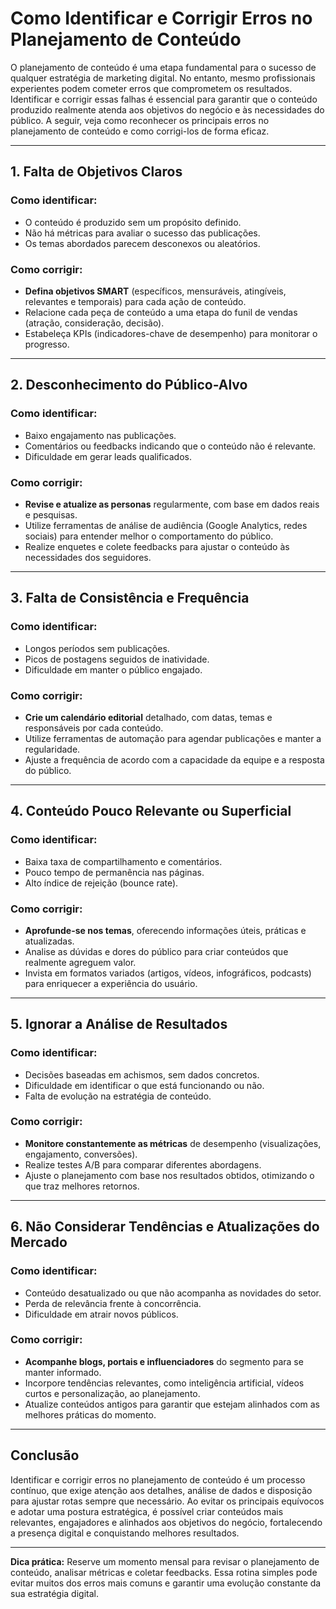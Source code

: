 # Como Identificar e Corrigir Erros no Planejamento de Conteúdo

O planejamento de conteúdo é uma etapa fundamental para o sucesso de qualquer estratégia de marketing digital. No entanto, mesmo profissionais experientes podem cometer erros que comprometem os resultados. Identificar e corrigir essas falhas é essencial para garantir que o conteúdo produzido realmente atenda aos objetivos do negócio e às necessidades do público. A seguir, veja como reconhecer os principais erros no planejamento de conteúdo e como corrigi-los de forma eficaz.

---

## 1. Falta de Objetivos Claros

### Como identificar:
- O conteúdo é produzido sem um propósito definido.
- Não há métricas para avaliar o sucesso das publicações.
- Os temas abordados parecem desconexos ou aleatórios.

### Como corrigir:
- **Defina objetivos SMART** (específicos, mensuráveis, atingíveis, relevantes e temporais) para cada ação de conteúdo.
- Relacione cada peça de conteúdo a uma etapa do funil de vendas (atração, consideração, decisão).
- Estabeleça KPIs (indicadores-chave de desempenho) para monitorar o progresso.

---

## 2. Desconhecimento do Público-Alvo

### Como identificar:
- Baixo engajamento nas publicações.
- Comentários ou feedbacks indicando que o conteúdo não é relevante.
- Dificuldade em gerar leads qualificados.

### Como corrigir:
- **Revise e atualize as personas** regularmente, com base em dados reais e pesquisas.
- Utilize ferramentas de análise de audiência (Google Analytics, redes sociais) para entender melhor o comportamento do público.
- Realize enquetes e colete feedbacks para ajustar o conteúdo às necessidades dos seguidores.

---

## 3. Falta de Consistência e Frequência

### Como identificar:
- Longos períodos sem publicações.
- Picos de postagens seguidos de inatividade.
- Dificuldade em manter o público engajado.

### Como corrigir:
- **Crie um calendário editorial** detalhado, com datas, temas e responsáveis por cada conteúdo.
- Utilize ferramentas de automação para agendar publicações e manter a regularidade.
- Ajuste a frequência de acordo com a capacidade da equipe e a resposta do público.

---

## 4. Conteúdo Pouco Relevante ou Superficial

### Como identificar:
- Baixa taxa de compartilhamento e comentários.
- Pouco tempo de permanência nas páginas.
- Alto índice de rejeição (bounce rate).

### Como corrigir:
- **Aprofunde-se nos temas**, oferecendo informações úteis, práticas e atualizadas.
- Analise as dúvidas e dores do público para criar conteúdos que realmente agreguem valor.
- Invista em formatos variados (artigos, vídeos, infográficos, podcasts) para enriquecer a experiência do usuário.

---

## 5. Ignorar a Análise de Resultados

### Como identificar:
- Decisões baseadas em achismos, sem dados concretos.
- Dificuldade em identificar o que está funcionando ou não.
- Falta de evolução na estratégia de conteúdo.

### Como corrigir:
- **Monitore constantemente as métricas** de desempenho (visualizações, engajamento, conversões).
- Realize testes A/B para comparar diferentes abordagens.
- Ajuste o planejamento com base nos resultados obtidos, otimizando o que traz melhores retornos.

---

## 6. Não Considerar Tendências e Atualizações do Mercado

### Como identificar:
- Conteúdo desatualizado ou que não acompanha as novidades do setor.
- Perda de relevância frente à concorrência.
- Dificuldade em atrair novos públicos.

### Como corrigir:
- **Acompanhe blogs, portais e influenciadores** do segmento para se manter informado.
- Incorpore tendências relevantes, como inteligência artificial, vídeos curtos e personalização, ao planejamento.
- Atualize conteúdos antigos para garantir que estejam alinhados com as melhores práticas do momento.

---

## Conclusão

Identificar e corrigir erros no planejamento de conteúdo é um processo contínuo, que exige atenção aos detalhes, análise de dados e disposição para ajustar rotas sempre que necessário. Ao evitar os principais equívocos e adotar uma postura estratégica, é possível criar conteúdos mais relevantes, engajadores e alinhados aos objetivos do negócio, fortalecendo a presença digital e conquistando melhores resultados.

---

**Dica prática:** Reserve um momento mensal para revisar o planejamento de conteúdo, analisar métricas e coletar feedbacks. Essa rotina simples pode evitar muitos dos erros mais comuns e garantir uma evolução constante da sua estratégia digital.
